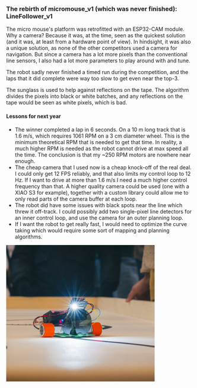 ### The rebirth of micromouse_v1 (which was never finished): LineFollower_v1

The micro mouse's platform was retrofitted with an ESP32-CAM module. Why a camera? Because it was, at the time, seen as the quickest solution (and it was, at least from a hardware point of view). In hindsight, it was also a unique solution, as none of the other competitors used a camera for navigation. But since a camera has a lot more pixels than the conventional line sensors, I also had a lot more parameters to play around with and tune.

The robot sadly never finished a timed run during the competition, and the laps that it did complete were way too slow to get even near the top-3. 

The sunglass is used to help against reflections on the tape. The algorithm divides the pixels into black or white batches, and any reflections on the tape would be seen as white pixels, which is bad. 

#### Lessons for next year
- The winner completed a lap in 6 seconds. On a 10 m long track that is 1.6 m/s, which requires 1061 RPM on a 3 cm diameter wheel. This is the minimum theoretical RPM that is needed to get that time. In reality, a much higher RPM is needed as the robot cannot drive at max speed all the time. The conclusion is that my ~250 RPM motors are nowhere near enough.
- The cheap camera that I used now is a cheap knock-off of the real deal. I could only get 12 FPS reliably, and that also limits my control loop to 12 Hz. If I want to drive at more than 1.6 m/s I need a much higher control frequency than that. A higher quality camera could be used (one with a XIAO S3 for example), together with a custom library could allow me to only read parts of the camera buffer at each loop.
- The robot did have some issues with black spots near the line which threw it off-track. I could possibly add two single-pixel line detectors for an inner control loop, and use the camera for an outer planning loop.
- If I want the robot to get really fast, I would need to optimize the curve taking which would require some sort of mapping and planning algorithms.

<img src="linefollower_v1.png" alt="isolated" width="400"/>
